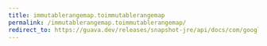 ```yaml
---
title: immutablerangemap.toimmutablerangemap
permalink: /immutablerangemap.toimmutablerangemap/
redirect_to: https://guava.dev/releases/snapshot-jre/api/docs/com/google/common/collect/ImmutableRangeMap.html#toImmutableRangeMap-java.util.function.Function-java.util.function.Function-
---
```

